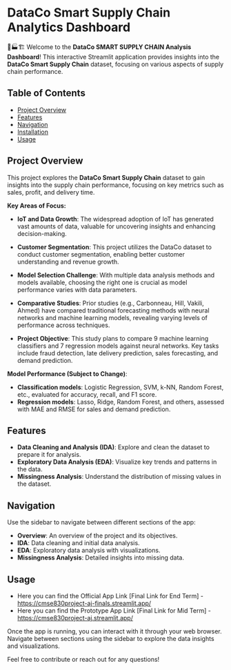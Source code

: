 
# DataCo Smart Supply Chain Analytics Dashboard

🚚🏭🏗️ Welcome to the **DataCo SMART SUPPLY CHAIN Analysis Dashboard**! This interactive Streamlit application provides insights into the **DataCo Smart Supply Chain** dataset, focusing on various aspects of supply chain performance.

## Table of Contents

- [Project Overview](#project-overview)
- [Features](#features)
- [Navigation](#navigation)
- [Installation](#installation)
- [Usage](#usage)

## Project Overview

This project explores the **DataCo Smart Supply Chain** dataset to gain insights into the supply chain performance, focusing on key metrics such as sales, profit, and delivery time.

**Key Areas of Focus:**

- **IoT and Data Growth**: The widespread adoption of IoT has generated vast amounts of data, valuable for uncovering insights and enhancing decision-making.
  
- **Customer Segmentation**: This project utilizes the DataCo dataset to conduct customer segmentation, enabling better customer understanding and revenue growth.
  
- **Model Selection Challenge**: With multiple data analysis methods and models available, choosing the right one is crucial as model performance varies with data parameters.
  
- **Comparative Studies**: Prior studies (e.g., Carbonneau, Hill, Vakili, Ahmed) have compared traditional forecasting methods with neural networks and machine learning models, revealing varying levels of performance across techniques.
  
- **Project Objective**: This study plans to compare 9 machine learning classifiers and 7 regression models against neural networks. Key tasks include fraud detection, late delivery prediction, sales forecasting, and demand prediction.

**Model Performance (Subject to Change)**:
- **Classification models**: Logistic Regression, SVM, k-NN, Random Forest, etc., evaluated for accuracy, recall, and F1 score.
- **Regression models**: Lasso, Ridge, Random Forest, and others, assessed with MAE and RMSE for sales and demand prediction.

## Features

- **Data Cleaning and Analysis (IDA)**: Explore and clean the dataset to prepare it for analysis.
- **Exploratory Data Analysis (EDA)**: Visualize key trends and patterns in the data.
- **Missingness Analysis**: Understand the distribution of missing values in the dataset.

## Navigation

Use the sidebar to navigate between different sections of the app:

- **Overview**: An overview of the project and its objectives.
- **IDA**: Data cleaning and initial data analysis.
- **EDA**: Exploratory data analysis with visualizations.
- **Missingness Analysis**: Detailed insights into missing data.
<!--
## Installation

To run this application locally, follow these steps:

1. Clone the repository:
   ```bash
   git clone <repository-url>
   cd <repository-directory>
   ```

2. Install the required libraries:
   ```bash
   pip install streamlit pandas numpy matplotlib seaborn
   ```

3. Run the app:
   ```bash
   streamlit run app.py
   ```
-->
## Usage

- Here you can find the Official App Link [Final Link for End Term] - https://cmse830project-aj-finals.streamlit.app/
- Here you can find the Prototype App Link [Final Link for Mid Term] - https://cmse830project-aj.streamlit.app/

Once the app is running, you can interact with it through your web browser. Navigate between sections using the sidebar to explore the data insights and visualizations.

Feel free to contribute or reach out for any questions!
